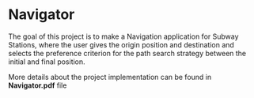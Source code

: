 # Navigator
The goal of this project is to make a Navigation application for Subway Stations, 
where the user gives the origin position and destination and selects the preference criterion for the path search strategy
between the initial and final position.

More details about the project implementation can be found in **Navigator.pdf**  file
